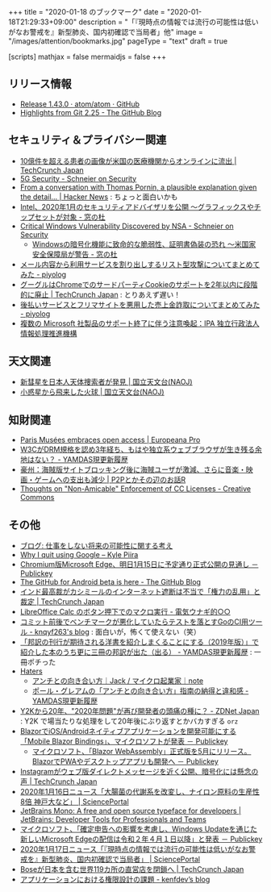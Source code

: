 +++
title = "2020-01-18 のブックマーク"
date =  "2020-01-18T21:29:33+09:00"
description = "「『現時点の情報では流行の可能性は低いがなお警戒を』新型肺炎、国内初確認で当局者」他"
image = "/images/attention/bookmarks.jpg"
pageType = "text"
draft = true

[scripts]
  mathjax = false
  mermaidjs = false
+++

## リリース情報

- [Release 1.43.0 · atom/atom · GitHub](https://github.com/atom/atom/releases/tag/v1.43.0)
- [Highlights from Git 2.25 - The GitHub Blog](https://github.blog/2020-01-13-highlights-from-git-2-25/)

## セキュリティ＆プライバシー関連

- [10億件を超える患者の画像が米国の医療機関からオンラインに流出  |  TechCrunch Japan](https://jp.techcrunch.com/2020/01/13/2020-01-10-medical-images-exposed-pacs/)
- [5G Security - Schneier on Security](https://www.schneier.com/blog/archives/2020/01/china_isnt_the_.html)
- [From a conversation with Thomas Pornin, a plausible explanation given the detail... | Hacker News](https://news.ycombinator.com/item?id=22048619) : ちょっと面白いかも
- [Intel、2020年1月のセキュリティアドバイザリを公開 ～グラフィックスやチップセットが対象 - 窓の杜](https://forest.watch.impress.co.jp/docs/news/1229177.html)
- [Critical Windows Vulnerability Discovered by NSA - Schneier on Security](https://www.schneier.com/blog/archives/2020/01/critical_window.html)
    - [Windowsの暗号化機能に致命的な脆弱性、証明書偽装の恐れ ～米国家安全保障局が警告 - 窓の杜](https://forest.watch.impress.co.jp/docs/news/1229173.html)
- [メール内容から利用サービスを割り出しするリスト型攻撃についてまとめてみた - piyolog](https://piyolog.hatenadiary.jp/entry/2020/01/16/145913)
- [グーグルはChromeでのサードパーティCookieのサポートを2年以内に段階的に廃止  |  TechCrunch Japan](https://jp.techcrunch.com/2020/01/16/2020-01-14-google-wants-to-phase-out-support-for-third-party-cookies-in-chrome-within-two-years/) : とりあえず遅い！
- [後払いサービスとフリマサイトを悪用した売上金詐取についてまとめてみた - piyolog](https://piyolog.hatenadiary.jp/entry/2020/01/17/061150)
- [複数の Microsoft 社製品のサポート終了に伴う注意喚起：IPA 独立行政法人 情報処理推進機構](https://www.ipa.go.jp/security/announce/win7_eos.html)

## 天文関連

- [新彗星を日本人天体捜索者が発見 | 国立天文台(NAOJ)](https://www.nao.ac.jp/news/topics/2020/20200114-comet.html)
- [小惑星から飛来した火球 | 国立天文台(NAOJ)](https://www.nao.ac.jp/news/science/2020/20200115-prc.html)

## 知財関連

- [Paris Musées embraces open access | Europeana Pro](https://pro.europeana.eu/post/paris-musees-launches-its-open-access-initiative)
- [W3CがDRM規格を認め3年経ち、もはや独立系ウェブブラウザが生き残る余地はない？ - YAMDAS現更新履歴](https://yamdas.hatenablog.com/entry/20200115/end-of-indie-web-browsers)
- [豪州：海賊版サイトブロッキング後に海賊ユーザが激減、さらに音楽・映画・ゲームへの支出も減少 | P2Pとかその辺のお話R](https://p2ptk.org/copyright/3050)
- [Thoughts on "Non-Amicable" Enforcement of CC Licenses - Creative Commons](https://creativecommons.org/2020/01/15/thoughts-on-non-amicable-enforcement-of-cc-licenses/)

## その他

- [ブログ: 仕事をしない将来の可能性に関する考え](https://okuranagaimo.blogspot.com/2020/01/blog-post_13.html)
- [Why I quit using Google – Kyle Piira](https://www.kylepiira.com/2020/01/09/why-i-quit-google/)
- [Chromium版Microsoft Edge、明日1月15日に予定通り正式公開の見通し － Publickey](https://www.publickey1.jp/blog/20/chromiummicrosoft_edge115.html)
- [The GitHub for Android beta is here - The GitHub Blog](https://github.blog/2020-01-14-the-github-for-android-beta-is-here/)
- [インド最高裁がカシミールのインターネット遮断は不当で「権力の乱用」と裁定  |  TechCrunch Japan](https://jp.techcrunch.com/2020/01/11/2020-01-10-internet-shutdown-supreme-court-india-kashmir/)
- [LibreOffice Calc のボタン押下でのマクロ実行 - 電気ウナギ的○○](http://blog.netandfield.com/shar/2020/01/libreoffice-calc.html)
- [コミット前後でベンチマークが悪化していたらテストを落とすGoのCI用ツール - knqyf263's blog](https://knqyf263.hatenablog.com/entry/2020/01/14/063941) : 面白いが，怖くて使えない（笑）
- [「邦訳の刊行が期待される洋書を紹介しまくることにする（2019年版）」で紹介した本のうち更に三冊の邦訳が出た（出る） - YAMDAS現更新履歴](https://yamdas.hatenablog.com/entry/20200115/foreignbooks) : 一冊ポチった
- [Haters](http://www.paulgraham.com/fh.html)
    - [アンチとの向き合い方｜Jack / マイクロ起業家｜note](https://note.com/tokyojack/n/n5c47575488b6)
    - [ポール・グレアムの「アンチとの向き合い方」指南の納得と違和感 - YAMDAS現更新履歴](https://yamdas.hatenablog.com/entry/20200115/haters)
- [Y2Kから20年、"2020年問題"が再び開発者の頭痛の種に？ - ZDNet Japan](https://japan.zdnet.com/article/35147799/) : Y2K で場当たりな処理をして20年後にぶり返すとかバカすぎる `orz`
- [BlazorでiOS/Androidネイティブアプリケーションを開発可能にする「Mobile Blazor Bindings」、マイクロソフトが発表 － Publickey](https://www.publickey1.jp/blog/20/blazoriosandroidmobile_blazor_bindings.html)
    - [マイクロソフト、「Blazor WebAssembly」正式版を5月にリリース。BlazorでPWAやデスクトップアプリも開発へ － Publickey](https://www.publickey1.jp/blog/20/blazor_webassembly5blazorpwa.html)
- [Instagramがウェブ版ダイレクトメッセージを近く公開、暗号化には懸念の声  |  TechCrunch Japan](https://jp.techcrunch.com/2020/01/16/2020-01-14-instagram-web-messaging/)
- [2020年1月16日ニュース「大腸菌の代謝系を改変し、ナイロン原料の生産性8倍 神戸大など」 | SciencePortal](https://scienceportal.jst.go.jp/news/newsflash_review/newsflash/2020/01/20200116_01.html)
- [JetBrains Mono: A free and open source typeface for developers | JetBrains: Developer Tools for Professionals and Teams](https://www.jetbrains.com/lp/mono/)
- [マイクロソフト、「確定申告への影響を考慮し、Windows Updateを通じた新しいMicrosoft Edgeの配信は令和２年４月１日以降」と発表 － Publickey](https://www.publickey1.jp/blog/20/windows_updatemicrosoft_edge.html)
- [2020年1月17日ニュース「『現時点の情報では流行の可能性は低いがなお警戒を』新型肺炎、国内初確認で当局者」 | SciencePortal](https://scienceportal.jst.go.jp/news/newsflash_review/newsflash/2020/01/20200117_01.html)
- [Boseが日本を含む世界119カ所の直営店を閉鎖へ  |  TechCrunch Japan](https://jp.techcrunch.com/2020/01/17/2020-01-16-as-customer-demand-shifts-bose-plans-to-shutter-119-retail-locations/)
- [アプリケーションにおける権限設計の課題 - kenfdev’s blog](https://kenfdev.hateblo.jp/entry/2020/01/13/115032)
